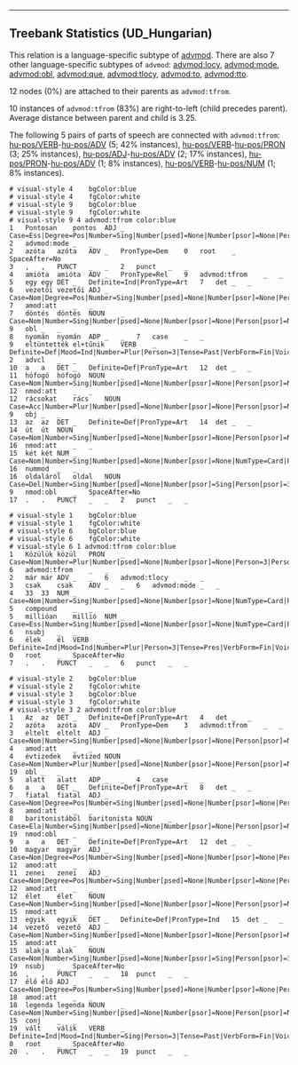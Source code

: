 

--------------------------------------------------------------------------------

## Treebank Statistics (UD_Hungarian)

This relation is a language-specific subtype of [advmod]().
There are also 7 other language-specific subtypes of `advmod`: [advmod:locy](), [advmod:mode](), [advmod:obl](), [advmod:que](), [advmod:tlocy](), [advmod:to](), [advmod:tto]().

12 nodes (0%) are attached to their parents as `advmod:tfrom`.

10 instances of `advmod:tfrom` (83%) are right-to-left (child precedes parent).
Average distance between parent and child is 3.25.

The following 5 pairs of parts of speech are connected with `advmod:tfrom`: [hu-pos/VERB]()-[hu-pos/ADV]() (5; 42% instances), [hu-pos/VERB]()-[hu-pos/PRON]() (3; 25% instances), [hu-pos/ADJ]()-[hu-pos/ADV]() (2; 17% instances), [hu-pos/PRON]()-[hu-pos/ADV]() (1; 8% instances), [hu-pos/VERB]()-[hu-pos/NUM]() (1; 8% instances).


~~~ conllu
# visual-style 4	bgColor:blue
# visual-style 4	fgColor:white
# visual-style 9	bgColor:blue
# visual-style 9	fgColor:white
# visual-style 9 4 advmod:tfrom	color:blue
1	Pontosan	pontos	ADJ	_	Case=Ess|Degree=Pos|Number=Sing|Number[psed]=None|Number[psor]=None|Person[psor]=None	2	advmod:mode	_	_
2	azóta	azóta	ADV	_	PronType=Dem	0	root	_	SpaceAfter=No
3	,	,	PUNCT	_	_	2	punct	_	_
4	amióta	amióta	ADV	_	PronType=Rel	9	advmod:tfrom	_	_
5	egy	egy	DET	_	Definite=Ind|PronType=Art	7	det	_	_
6	vezetői	vezetői	ADJ	_	Case=Nom|Degree=Pos|Number=Sing|Number[psed]=None|Number[psor]=None|Person[psor]=None	7	amod:att	_	_
7	döntés	döntés	NOUN	_	Case=Nom|Number=Sing|Number[psed]=None|Number[psor]=None|Person[psor]=None	9	obl	_	_
8	nyomán	nyomán	ADP	_	_	7	case	_	_
9	eltüntették	el+tűnik	VERB	_	Definite=Def|Mood=Ind|Number=Plur|Person=3|Tense=Past|VerbForm=Fin|Voice=Cau	2	advcl	_	_
10	a	a	DET	_	Definite=Def|PronType=Art	12	det	_	_
11	hófogó	hófogó	NOUN	_	Case=Nom|Number=Sing|Number[psed]=None|Number[psor]=None|Person[psor]=None	12	nmod:att	_	_
12	rácsokat	rács	NOUN	_	Case=Acc|Number=Plur|Number[psed]=None|Number[psor]=None|Person[psor]=None	9	obj	_	_
13	az	az	DET	_	Definite=Def|PronType=Art	14	det	_	_
14	út	út	NOUN	_	Case=Nom|Number=Sing|Number[psed]=None|Number[psor]=None|Person[psor]=None	16	nmod:att	_	_
15	két	két	NUM	_	Case=Nom|Number=Sing|Number[psed]=None|Number[psor]=None|NumType=Card|Person[psor]=None	16	nummod	_	_
16	oldaláról	oldal	NOUN	_	Case=Del|Number=Sing|Number[psed]=None|Number[psor]=Sing|Person[psor]=3	9	nmod:obl	_	SpaceAfter=No
17	.	.	PUNCT	_	_	2	punct	_	_

~~~


~~~ conllu
# visual-style 1	bgColor:blue
# visual-style 1	fgColor:white
# visual-style 6	bgColor:blue
# visual-style 6	fgColor:white
# visual-style 6 1 advmod:tfrom	color:blue
1	Közülük	közül	PRON	_	Case=Nom|Number=Plur|Number[psed]=None|Number[psor]=None|Person=3|Person[psor]=None|PronType=Prs	6	advmod:tfrom	_	_
2	már	már	ADV	_	_	6	advmod:tlocy	_	_
3	csak	csak	ADV	_	_	6	advmod:mode	_	_
4	33	33	NUM	_	Case=Nom|Number=Sing|Number[psed]=None|Number[psor]=None|NumType=Card|Person[psor]=None	5	compound	_	_
5	millióan	millió	NUM	_	Case=Ess|Number=Sing|Number[psed]=None|Number[psor]=None|NumType=Card|Person[psor]=None	6	nsubj	_	_
6	élek	él	VERB	_	Definite=Ind|Mood=Ind|Number=Plur|Person=3|Tense=Pres|VerbForm=Fin|Voice=Act	0	root	_	SpaceAfter=No
7	.	.	PUNCT	_	_	6	punct	_	_

~~~


~~~ conllu
# visual-style 2	bgColor:blue
# visual-style 2	fgColor:white
# visual-style 3	bgColor:blue
# visual-style 3	fgColor:white
# visual-style 3 2 advmod:tfrom	color:blue
1	Az	az	DET	_	Definite=Def|PronType=Art	4	det	_	_
2	azóta	azóta	ADV	_	PronType=Dem	3	advmod:tfrom	_	_
3	eltelt	eltelt	ADJ	_	Case=Nom|Number=Sing|Number[psed]=None|Number[psor]=None|Person[psor]=None|VerbForm=PartPast	4	amod:att	_	_
4	évtizedek	évtized	NOUN	_	Case=Nom|Number=Plur|Number[psed]=None|Number[psor]=None|Person[psor]=None	19	obl	_	_
5	alatt	alatt	ADP	_	_	4	case	_	_
6	a	a	DET	_	Definite=Def|PronType=Art	8	det	_	_
7	fiatal	fiatal	ADJ	_	Case=Nom|Degree=Pos|Number=Sing|Number[psed]=None|Number[psor]=None|Person[psor]=None	8	amod:att	_	_
8	baritonistából	baritonista	NOUN	_	Case=Ela|Number=Sing|Number[psed]=None|Number[psor]=None|Person[psor]=None	19	nmod:obl	_	_
9	a	a	DET	_	Definite=Def|PronType=Art	12	det	_	_
10	magyar	magyar	ADJ	_	Case=Nom|Degree=Pos|Number=Sing|Number[psed]=None|Number[psor]=None|Person[psor]=None	12	amod:att	_	_
11	zenei	zenei	ADJ	_	Case=Nom|Degree=Pos|Number=Sing|Number[psed]=None|Number[psor]=None|Person[psor]=None	12	amod:att	_	_
12	élet	élet	NOUN	_	Case=Nom|Number=Sing|Number[psed]=None|Number[psor]=None|Person[psor]=None	15	nmod:att	_	_
13	egyik	egyik	DET	_	Definite=Def|PronType=Ind	15	det	_	_
14	vezető	vezető	ADJ	_	Case=Nom|Number=Sing|Number[psed]=None|Number[psor]=None|Person[psor]=None|VerbForm=PartPres	15	amod:att	_	_
15	alakja	alak	NOUN	_	Case=Nom|Number=Sing|Number[psed]=None|Number[psor]=Sing|Person[psor]=3	19	nsubj	_	SpaceAfter=No
16	,	,	PUNCT	_	_	18	punct	_	_
17	élő	élő	ADJ	_	Case=Nom|Degree=Pos|Number=Sing|Number[psed]=None|Number[psor]=None|Person[psor]=None	18	amod:att	_	_
18	legenda	legenda	NOUN	_	Case=Nom|Number=Sing|Number[psed]=None|Number[psor]=None|Person[psor]=None	15	conj	_	_
19	vált	válik	VERB	_	Definite=Ind|Mood=Ind|Number=Sing|Person=3|Tense=Past|VerbForm=Fin|Voice=Act	0	root	_	SpaceAfter=No
20	.	.	PUNCT	_	_	19	punct	_	_

~~~


